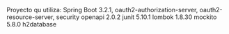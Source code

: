 Proyecto qu utiliza: 
Spring Boot 3.2.1, 
oauth2-authorization-server, 
oauth2-resource-server, 
security
openapi 2.0.2
junit 5.10.1
lombok  1.8.30
mockito 5.8.0
h2database
